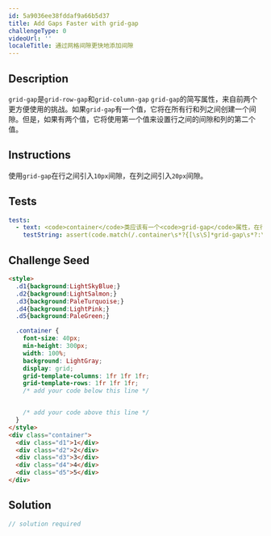 ```yaml
---
id: 5a9036ee38fddaf9a66b5d37
title: Add Gaps Faster with grid-gap
challengeType: 0
videoUrl: ''
localeTitle: 通过网格间隙更快地添加间隙
---
```


## Description
<section id="description"> <code>grid-gap</code>是<code>grid-row-gap</code>和<code>grid-column-gap</code> <code>grid-gap</code>的简写属性，来自前两个更方便使用的挑战。如果<code>grid-gap</code>有一个值，它将在所有行和列之间创建一个间隙。但是，如果有两个值，它将使用第一个值来设置行之间的间隙和列的第二个值。 </section>

## Instructions
<section id="instructions">使用<code>grid-gap</code>在行之间引入<code>10px</code>间隙，在列之间引入<code>20px</code>间隙。 </section>

## Tests
<section id='tests'>

```yml
tests:
  - text: <code>container</code>类应该有一个<code>grid-gap</code>属性，在行之间引入<code>10px</code>间隙，在列之间引入<code>20px</code>间隙。
    testString: assert(code.match(/.container\s*?{[\s\S]*grid-gap\s*?:\s*?10px\s+?20px\s*?;[\s\S]*}/gi), '<code>container</code> class should have a <code>grid-gap</code> property that introduces <code>10px</code> gap between the rows and <code>20px</code> gap between the columns.');

```

</section>

## Challenge Seed
<section id='challengeSeed'>

<div id='html-seed'>

```html
<style>
  .d1{background:LightSkyBlue;}
  .d2{background:LightSalmon;}
  .d3{background:PaleTurquoise;}
  .d4{background:LightPink;}
  .d5{background:PaleGreen;}

  .container {
    font-size: 40px;
    min-height: 300px;
    width: 100%;
    background: LightGray;
    display: grid;
    grid-template-columns: 1fr 1fr 1fr;
    grid-template-rows: 1fr 1fr 1fr;
    /* add your code below this line */


    /* add your code above this line */
  }
</style>
<div class="container">
  <div class="d1">1</div>
  <div class="d2">2</div>
  <div class="d3">3</div>
  <div class="d4">4</div>
  <div class="d5">5</div>
</div>

```

</div>



</section>

## Solution
<section id='solution'>

```js
// solution required
```
</section>
